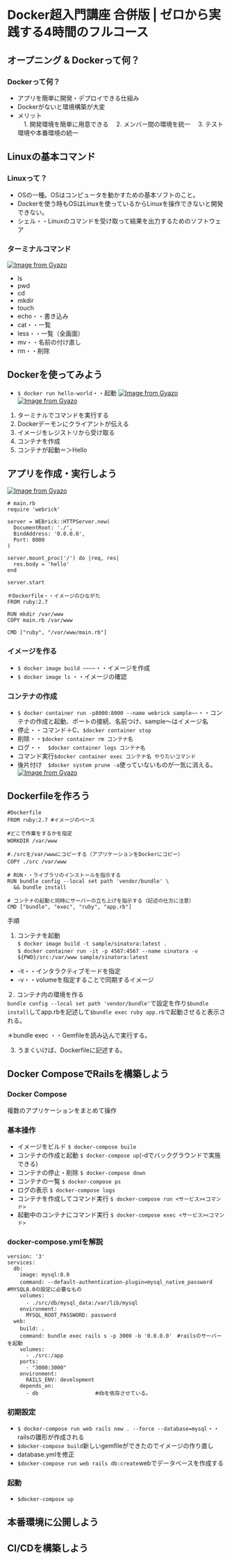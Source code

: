 # Docker超入門講座 合併版 | ゼロから実践する4時間のフルコース
## オープニング & Dockerって何？
### Dockerって何？
- アプリを簡単に開発・デプロイできる仕組み
- Dockerがないと環境構築が大変
- メリット  
　1. 開発環境を簡単に用意できる 
　2. メンバー間の環境を統一 
　3. テスト環境や本番環境の統一 
## Linuxの基本コマンド
### Linuxって？
- OSの一種。OSはコンピュータを動かすための基本ソフトのこと。
- Dockerを使う時もOSはLinuxを使っているからLinuxを操作できないと開発できない。
- シェル・・Linuxのコマンドを受け取って結果を出力するためのソフトウェア
### ターミナルコマンド
[![Image from Gyazo](https://i.gyazo.com/d8b1d96ce98cf26a45f6c2adda314edb.png)](https://gyazo.com/d8b1d96ce98cf26a45f6c2adda314edb)
- ls
- pwd
- cd
- mkdir
- touch
- echo・・書き込み
- cat・・一覧
- less・・一覧（全画面）
- mv・・名前の付け直し
- rm・・削除
## Dockerを使ってみよう
- `$ docker run hello-world`・・起動
[![Image from Gyazo](https://i.gyazo.com/9e4ad4d9d5c3c47a1c5e995b0155c0e5.png)](https://gyazo.com/9e4ad4d9d5c3c47a1c5e995b0155c0e5)
[![Image from Gyazo](https://i.gyazo.com/cd246bd76a0d887c3b0234b6e27b4fb0.png)](https://gyazo.com/cd246bd76a0d887c3b0234b6e27b4fb0)
1. ターミナルでコマンドを実行する
2. Dockerデーモンにクライアントが伝える
3. イメージをレジストリから受け取る
4. コンテナを作成
5. コンテナが起動＝＞Hello 

## アプリを作成・実行しよう
[![Image from Gyazo](https://i.gyazo.com/1d41d900ab94b983182a2a652151b1bb.png)](https://gyazo.com/1d41d900ab94b983182a2a652151b1bb)
```
# main.rb
require 'webrick'

server = WEBrick::HTTPServer.new(
  DocumentRoot: './',
  BindAddress: '0.0.0.0',
  Port: 8000
)

server.mount_proc('/') do |req, res|
  res.body = 'hello'
end

server.start
```

```
＃Dockerfile・・イメージのひながた
FROM ruby:2.7

RUN mkdir /var/www
COPY main.rb /var/www

CMD ["ruby", "/var/www/main.rb"]
```

### イメージを作る
- `$ docker image build ~~~~`・・イメージを作成
- `$ docker image ls` ・・イメージの確認
### コンテナの作成
- `$ docker container run -p8000:8000 --name webrick sample~~`・・コンテナの作成と起動、ポートの接続、名前つけ、sample〜はイメージ名
- 停止・・コマンド＋C、`$docker container stop`
- 削除・・`$docker container rm コンテナ名`
- ログ・・　`$docker container logs コンテナ名`
- コマンド実行`$docker container exec コンテナ名 やりたいコマンド`
- 後片付け　`$docker system prune -a`使っていないものが一気に消える。  
[![Image from Gyazo](https://i.gyazo.com/82e624954151f34fed196e326b46278c.png)](https://gyazo.com/82e624954151f34fed196e326b46278c)


## Dockerfileを作ろう
```
#Dockerfile
FROM ruby:2.7 #イメージのベース

#どこで作業をするかを指定
WORKDIR /var/www　

#./srcを/var/wwwにコピーする（アプリケーションをDockerにコピー）
COPY ./src /var/www　

# RUN・・ライブラリのインストールを指示する
RUN bundle config --local set path 'vendor/bundle' \
  && bundle install

# コンテナの起動と同時にサーバーの立ち上げを指示する（記述の仕方に注意）
CMD ["bundle", "exec", "ruby", "app.rb"]
```
手順
1. コンテナを起動  
`$ docker image build -t sample/sinatora:latest .`  
`$ docker container run -it -p 4567:4567 --name sinatora -v ${PWD}/src:/var/www sample/sinatora:latest`
- -it・・インタラクティブモードを指定　
- -v・・volumeを指定することで同期するイメージ  

２. コンテナ内の環境を作る  
`bundle config --local set path 'vendor/bundle'`で設定を作り`$bundle install`してapp.rbを記述して`$bundle exec ruby app.rb`で起動させると表示される。 

＊bundle exec ・・Gemfileを読み込んで実行する。 

3. うまくいけば、Dockerfileに記述する。

## Docker ComposeでRailsを構築しよう
### Docker Compose
複数のアプリケーションをまとめて操作
### 基本操作
-  イメージをビルド
`$ docker-compose buile`
-  コンテナの作成と起動
`$ docker-compose up`(-dでバックグラウンドで実施できる)
-  コンテナの停止・削除
`$ docker-compose down`
- コンテナの一覧
`$ docker-compose ps`
- ログの表示
`$ docker-compose logs`
- コンテナを作成してコマンド実行
`$ docker-compose run <サービス><コマンド>`
- 起動中のコンテナにコマンド実行
`$ docker-compose exec <サービス><コマンド>`
### docker-compose.ymlを解説
```
version: '3'
services:
  db:
    image: mysql:8.0
    command: --default-authentication-plugin=mysql_native_password　#MYSQL8.0の設定に必要なもの
    volumes:
      - ./src/db/mysql_data:/var/lib/mysql　
    environment:
      MYSQL_ROOT_PASSWORD: password
  web:
    build: .　
    command: bundle exec rails s -p 3000 -b '0.0.0.0'　#railsのサーバーを起動
    volumes:
      - ./src:/app
    ports:
      - "3000:3000"
    environment:
      RAILS_ENV: development
    depends_on:
      - db　　　　　　　　　　　#dbを依存させている。
```
### 初期設定
- `$ docker-compose run web rails new . --force --database=mysql`・・railsの雛形が作成される
- `$docker-compose build`新しいgemfileができたのでイメージの作り直し
- database.ymlを修正
- `$docker-compose run web rails db:create`webでデータベースを作成する

### 起動
- `$docker-compose up`














## 本番環境に公開しよう
## CI/CDを構築しよう
